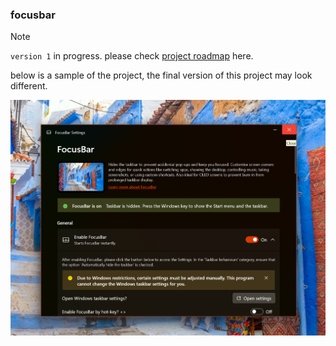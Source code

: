 ### **focusbar**
> [!note]
> ```version 1``` in progress. please check [project roadmap](https://github.com/fonseware/FocusBar/blob/main/docs/roadmap.md) here.

below is a sample of the project, the final version of this project may look different.
<p align="center">
  <img alt="a sample screenshot of the unfinished project" src="https://github.com/fonseware/FocusBar/blob/main/docs/image1.png">
</p> 
